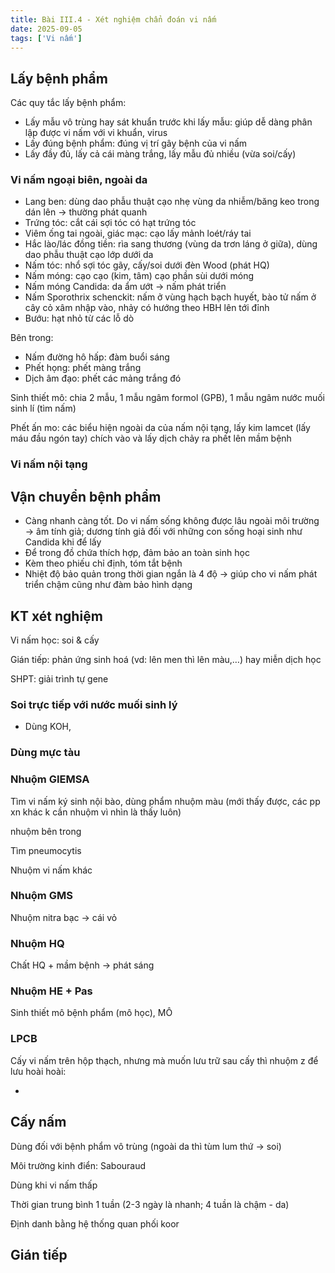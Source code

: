 ```yaml
---
title: Bài III.4 - Xét nghiệm chẩn đoán vi nấm
date: 2025-09-05
tags: ['Vi nấm']
---
```


## Lấy bệnh phẩm

Các quy tắc lấy bệnh phẩm:

- Lấy mẫu vô trùng hay sát khuẩn trước khi lấy mẫu: giúp dễ dàng phân lập được vi nấm với vi khuẩn, virus
- Lấy đúng bệnh phẩm: đúng vị trí gây bệnh của vi nấm
- Lấy đầy đủ, lấy cả cái màng trắng, lấy mẫu đủ nhiều (vừa soi/cấy)

### Vi nấm ngoại biên, ngoài da

- Lang ben: dùng dao phẫu thuật cạo nhẹ vùng da nhiễm/băng keo trong dán lên -> thường phát quanh
- Trứng tóc: cắt cái sợi tóc có hạt trứng tóc
- Viêm ống tai ngoài, giác mạc: cạo lấy mảnh loét/ráy tai
- Hắc lào/lác đồng tiền: rìa sang thương (vùng da trơn láng ở giữa), dùng dao phẫu thuật cạo lớp dưới da
- Nấm tóc: nhổ sợi tóc gãy, cấy/soi dưới đèn Wood (phát HQ)
- Nấm móng: cạo cạo (kim, tâm) cạo phần sùi dưới móng
- Nấm móng Candida: da ẩm ướt -> nấm phát triển
- Nấm Sporothrix schenckit: nấm ở vùng hạch bạch huyết, bào tử nấm ở cây cỏ xâm nhập vào, nhảy có hướng theo HBH lên tới đỉnh
- Bướu: hạt nhỏ từ các lỗ dò

Bên trong:

- Nấm đường hô hấp: đàm buổi sáng
- Phết họng: phết màng trắng
- Dịch âm đạo: phết các mảng trắng đó

Sinh thiết mô: chia 2 mẫu, 1 mẫu ngâm formol (GPB), 1 mẫu ngâm nước muối sinh lí (tìm nấm)

Phết ấn mo: các biểu hiện ngoài da của nấm nội tạng, lấy kim lamcet (lấy máu đầu ngón tay) chích vào và lấy dịch chảy ra phết lên mầm bệnh

### Vi nấm nội tạng

## Vận chuyển bệnh phẩm

- Càng nhanh càng tốt. Do vi nấm sống không được lâu ngoài môi trường → âm tính giả; dương tính giả đối với những con sống hoại sinh như Candida khi để lấy
- Để trong đồ chứa thích hợp, đảm bảo an toàn sinh học
- Kèm theo phiếu chỉ định, tóm tắt bệnh
- Nhiệt độ bảo quản trong thời gian ngắn là 4 độ → giúp cho vi nấm phát triển chậm cũng như đàm bảo hình dạng

## KT xét nghiệm

Vi nấm học: soi & cấy

Gián tiếp: phản ứng sinh hoá (vd: lên men thì lên màu,…) hay miễn dịch học

SHPT: giải trình tự gene

### Soi trực tiếp với nước muối sinh lý

- Dùng KOH,

### Dùng mực tàu

### Nhuộm GIEMSA

Tìm vi nấm ký sinh nội bào, dùng phẩm nhuộm màu (mới thấy được, các pp xn khác k cần nhuộm vì nhìn là thấy luôn)

nhuộm bên trong

Tìm pneumocytis

Nhuộm vi nấm khác

### Nhuộm GMS

Nhuộm nitra bạc -> cái vỏ

### Nhuộm HQ

Chất HQ + mầm bệnh -> phát sáng

### Nhuộm HE + Pas

Sinh thiết mô bệnh phẩm (mô học), MÔ

### LPCB

Cấy vi nấm trên hộp thạch, nhưng mà muốn lưu trữ sau cấy thì nhuộm z để lưu hoài hoài:

-

## Cấy nấm

Dùng đối với bệnh phẩm vô trùng (ngoài da thì tùm lum thứ -> soi)

Môi trường kinh điển: Sabouraud

Dùng khi vi nấm thấp

Thời gian trung bình 1 tuần (2-3 ngày là nhanh; 4 tuần là chậm - da)

Định danh bằng hệ thống quan phối koor

## Gián tiếp
